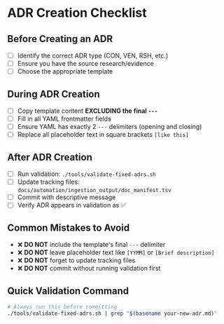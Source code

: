 # ADR Creation Checklist

## Before Creating an ADR
- [ ] Identify the correct ADR type (CON, VEN, RSH, etc.)
- [ ] Ensure you have the source research/evidence
- [ ] Choose the appropriate template

## During ADR Creation
- [ ] Copy template content **EXCLUDING the final `---`**
- [ ] Fill in all YAML frontmatter fields
- [ ] Ensure YAML has exactly 2 `---` delimiters (opening and closing)
- [ ] Replace all placeholder text in square brackets `[like this]`

## After ADR Creation
- [ ] Run validation: `./tools/validate-fixed-adrs.sh`
- [ ] Update tracking files: `docs/automation/ingestion_output/doc_manifest.tsv`
- [ ] Commit with descriptive message
- [ ] Verify ADR appears in validation as ✅

## Common Mistakes to Avoid
- ❌ **DO NOT** include the template's final `---` delimiter
- ❌ **DO NOT** leave placeholder text like `[YYMM]` or `[Brief description]`
- ❌ **DO NOT** forget to update tracking files
- ❌ **DO NOT** commit without running validation first

## Quick Validation Command
```bash
# Always run this before committing
./tools/validate-fixed-adrs.sh | grep "$(basename your-new-adr.md)"

```

